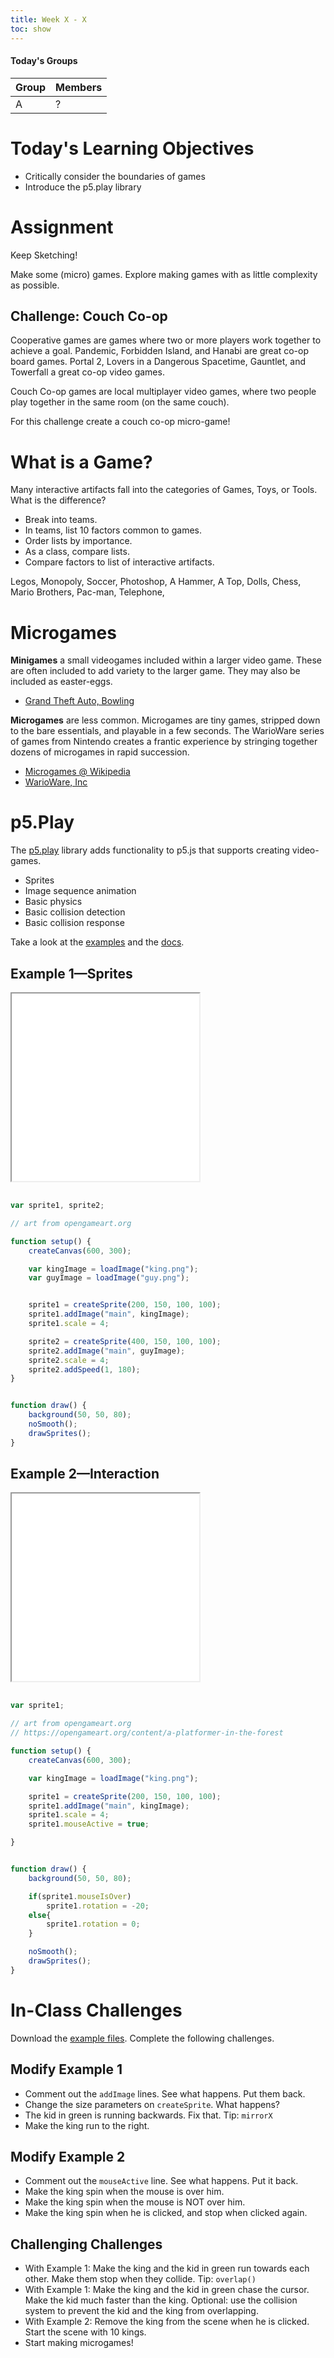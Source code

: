 ```yaml
---
title: Week X - X
toc: show
---
```


#### Today's Groups

Group 	| Members
---		| ---
A		| ?


# Today's Learning Objectives
- Critically consider the boundaries of games
- Introduce the p5.play library

# Assignment
Keep Sketching!

Make some (micro) games. Explore making games with as little complexity as possible.


## Challenge: Couch Co-op
Cooperative games are games where two or more players work together to achieve a goal. Pandemic, Forbidden Island, and Hanabi are great co-op board games. Portal 2, Lovers in a Dangerous Spacetime, Gauntlet, and Towerfall a great co-op video games.

Couch Co-op games are local multiplayer video games, where two people play together in the same room (on the same couch).

For this challenge create a couch co-op micro-game!


# What is a Game?

Many interactive artifacts fall into the categories of Games, Toys, or Tools. What is the difference?

- Break into teams.
- In teams, list 10 factors common to games.
- Order lists by importance.
- As a class, compare lists.
- Compare factors to list of interactive artifacts.

Legos, Monopoly, Soccer, Photoshop, A Hammer, A Top, Dolls, Chess, Mario Brothers, Pac-man, Telephone,


# Microgames

**Minigames** a small videogames included within a larger video game. These are often included to add variety to the larger game. They may also be included as easter-eggs.

- [Grand Theft Auto, Bowling](https://www.youtube.com/watch?v=jPdqIekEg1U)

**Microgames** are less common. Microgames are tiny games, stripped down to the bare essentials, and playable in a few seconds. The WarioWare series of games from Nintendo creates a frantic experience by stringing together dozens of microgames in rapid succession.

- [Microgames @ Wikipedia](https://en.wikipedia.org/wiki/Wario_(franchise))
- [WarioWare, Inc](https://www.youtube.com/watch?v=zm3cWWH6dAE)


# p5.Play

The [p5.play](http://p5play.molleindustria.org/) library adds functionality to p5.js that supports creating video-games.

- Sprites
- Image sequence animation
- Basic physics
- Basic collision detection
- Basic collision response

Take a look at the [examples](http://p5play.molleindustria.org/examples/index.html) and the [docs](http://p5play.molleindustria.org/docs/classes/Sprite.html).


## Example 1—Sprites
<div class="sketch" style="width: 100%; height: 320px;">
<iframe class="figure" height="300" src="./examples/sprites"></iframe>
</div>

```javascript
var sprite1, sprite2;

// art from opengameart.org

function setup() {
    createCanvas(600, 300);

    var kingImage = loadImage("king.png");
    var guyImage = loadImage("guy.png");


    sprite1 = createSprite(200, 150, 100, 100);
    sprite1.addImage("main", kingImage);
    sprite1.scale = 4;

    sprite2 = createSprite(400, 150, 100, 100);
    sprite2.addImage("main", guyImage);
    sprite2.scale = 4;
    sprite2.addSpeed(1, 180);
}


function draw() {
    background(50, 50, 80);
    noSmooth();
    drawSprites();
}
```

## Example 2—Interaction


<div class="sketch" style="width: 100%; height: 320px;">
<iframe class="figure" height="300" src="./examples/interaction"></iframe>
</div>

```javascript
var sprite1;

// art from opengameart.org
// https://opengameart.org/content/a-platformer-in-the-forest

function setup() {
    createCanvas(600, 300);

    var kingImage = loadImage("king.png");

    sprite1 = createSprite(200, 150, 100, 100);
    sprite1.addImage("main", kingImage);
    sprite1.scale = 4;
    sprite1.mouseActive = true;

}


function draw() {
    background(50, 50, 80);

    if(sprite1.mouseIsOver)
        sprite1.rotation = -20;
    else{
        sprite1.rotation = 0;
    }

    noSmooth();
    drawSprites();
}
```

# In-Class Challenges

Download the [example files](examples.zip). Complete the following challenges.

## Modify Example 1
- Comment out the `addImage` lines. See what happens. Put them back.
- Change the size parameters on `createSprite`. What happens?
- The kid in green is running backwards. Fix that. Tip: `mirrorX`
- Make the king run to the right.

## Modify Example 2
- Comment out the `mouseActive` line. See what happens. Put it back.
- Make the king spin when the mouse is over him.
- Make the king spin when the mouse is NOT over him.
- Make the king spin when he is clicked, and stop when clicked again.

## Challenging Challenges
- With Example 1: Make the king and the kid in green run towards each other. Make them stop when they collide. Tip: `overlap()`
- With Example 1: Make the king and the kid in green chase the cursor. Make the kid much faster than the king. Optional: use the collision system to prevent the kid and the king from overlapping.
- With Example 2: Remove the king from the scene when he is clicked. Start the scene with 10 kings.
- Start making microgames!
